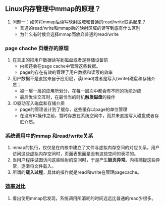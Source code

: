 ## Linux内存管理中mmap的原理？

1. 问题一：如何将mmap后读写映射区域和普通的read/write联系起来？
   + 普通的read/write和mmap后的映射区域的读写到底有什么区别
   + 为什么有时候会选择mmap而放弃普通的read/write

### page chache 页缓存的原理

1. 在真正的把用户数据读写到磁盘或者是存储设备前
   + 内核还会在page cache中管理这些数据。
   + page的存在有效的管理了用户数据和读写的效率
2. 用户数据不是直接来自于应用层，读(read)或者是写入(write)磁盘和存储介质；
   + 被一层一层的应用所划分，在每一层次中都会有不同的功能对应
   + 最后发生交互时，在最恰当的时机**触发磁盘**的操作
3. IO驱动写入磁盘和存储介质
   + page的管理设计到了缓存，这些缓存以page的单位管理
   + 在没有IO操作之前，暂时存放在系统空间中，而并未直接写入磁盘或者存贮介质。

### 系统调用中的mmap 和read/write关系

1. mmap的执行，仅仅是在内核中建立了文件与虚拟内存空间的对应关系。用户访问这些虚拟内存空间时，页面表里面是没有这些空间的表项的。
2. 当用户程序试图访问这些映射的空间时，于是产生**缺页异常**。内核捕捉这些异常，逐渐将文件载入。
3. 所谓的**载入过程**，具体的操作就是read和write在管理pagecache。

### [效率对比](https://blog.csdn.net/edwardlulinux/article/details/8604400)

1. 看出使用mmap后发现，系统调用所消耗的时间远远比普通的read少很多。